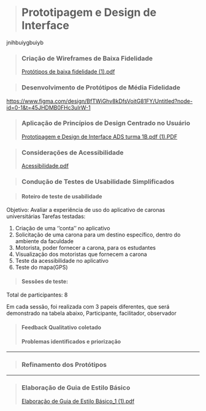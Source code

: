 > # Prototipagem e Design de Interface
jnihbuiygbuiyb
> ### Criação de Wireframes de Baixa Fidelidade
> [Protótipos de baixa fidelidade (1).pdf](https://github.com/user-attachments/files/20269962/Prototipos.de.baixa.fidelidade.1.pdf)

> ### Desenvolvimento de Protótipos de Média Fidelidade
https://www.figma.com/design/BfTWiGhv8kDfsVojtG81FY/Untitled?node-id=0-1&t=45JHDMB0FHc3uIrW-1

> ### Aplicação de Princípios de Design Centrado no Usuário
> [Prototipagem e Design de Interface ADS turma 1B.pdf (1).PDF](https://github.com/user-attachments/files/20419014/Prototipagem.e.Design.de.Interface.ADS.turma.1B.pdf.1.PDF)


> ### Considerações de Acessibilidade
> [Acessibilidade.pdf](https://github.com/user-attachments/files/20269970/Acessibilidade.pdf)

> ### Condução de Testes de Usabilidade Simplificados

> #### Roteiro de teste de usabilidade
Objetivo: Avaliar a experiência de uso do aplicativo de caronas universitárias
Tarefas testadas:
1. Criação de uma ‘’conta’’ no aplicativo
2. Solicitação de uma carona para um destino específico, dentro do ambiente da
faculdade
3. Motorista, poder fornecer a carona, para os estudantes
4. Visualização dos motoristas que fornecem a carona
5. Teste da acessibilidade no aplicativo
6. Teste do mapa(GPS)

   
> #### Sessões de teste:
Total de participantes: 8

Em cada sessão, foi realizada com 3 papeis diferentes, que será demonstrado na
tabela abaixo, Participante, facilitador, observador

> #### Feedback Qualitativo coletado
> #### Problemas identificados e priorização








 ______________

> ### Refinamento dos Protótipos
 ______________

> ### Elaboração de Guia de Estilo Básico
> [Elaboração de Guia de Estilo Básico_1 (1).pdf](https://github.com/user-attachments/files/20269972/Elaboracao.de.Guia.de.Estilo.Basico_1.1.pdf)
